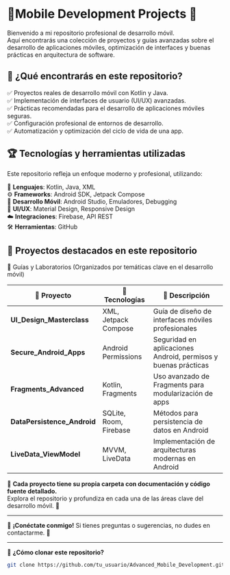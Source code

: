 # 📱Mobile Development Projects 🚀  

Bienvenido a mi repositorio profesional de desarrollo móvil.  
Aquí encontrarás una colección de proyectos y guías avanzadas sobre el desarrollo de aplicaciones móviles, optimización de interfaces y buenas prácticas en arquitectura de software.  

## 📌 ¿Qué encontrarás en este repositorio?  
✅ Proyectos reales de desarrollo móvil con Kotlin y Java.  
✅ Implementación de interfaces de usuario (UI/UX) avanzadas.  
✅ Prácticas recomendadas para el desarrollo de aplicaciones móviles seguras.  
✅ Configuración profesional de entornos de desarrollo.  
✅ Automatización y optimización del ciclo de vida de una app.  

## 🏆 Tecnologías y herramientas utilizadas  
Este repositorio refleja un enfoque moderno y profesional, utilizando:

🚀 **Lenguajes**: Kotlin, Java, XML  
⚙️ **Frameworks**: Android SDK, Jetpack Compose  
📲 **Desarrollo Móvil**: Android Studio, Emuladores, Debugging  
🎨 **UI/UX**: Material Design, Responsive Design  
☁️ **Integraciones**: Firebase, API REST  
🛠 **Herramientas**: GitHub  

## 🎯 Proyectos destacados en este repositorio  
📂 Guías y Laboratorios (Organizados por temáticas clave en el desarrollo móvil)

| 📂 Proyecto | 🚀 Tecnologías | 📌 Descripción |
|------------|--------------|---------------|
| **UI_Design_Masterclass** | XML, Jetpack Compose | Guía de diseño de interfaces móviles profesionales |
| **Secure_Android_Apps** | Android Permissions | Seguridad en aplicaciones Android, permisos y buenas prácticas |
| **Fragments_Advanced** | Kotlin, Fragments | Uso avanzado de Fragments para modularización de apps |
| **DataPersistence_Android** | SQLite, Room, Firebase | Métodos para persistencia de datos en Android |
| **LiveData_ViewModel** | MVVM, LiveData | Implementación de arquitecturas modernas en Android |

🎯 **Cada proyecto tiene su propia carpeta con documentación y código fuente detallado.**  
Explora el repositorio y profundiza en cada una de las áreas clave del desarrollo móvil. 🚀  

---

📢 **¡Conéctate conmigo!** Si tienes preguntas o sugerencias, no dudes en contactarme. 🚀  

---

📌 **¿Cómo clonar este repositorio?**  
```bash
git clone https://github.com/tu_usuario/Advanced_Mobile_Development.git
